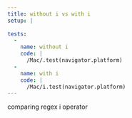 ```yaml
---
title: without i vs with i
setup: |
  
tests:
  -
    name: without i
    code: |
      /Mac/.test(navigator.platform)
  -
    name: with i
    code: |
      /Mac/i.test(navigator.platform)
---
```

comparing regex i operator
